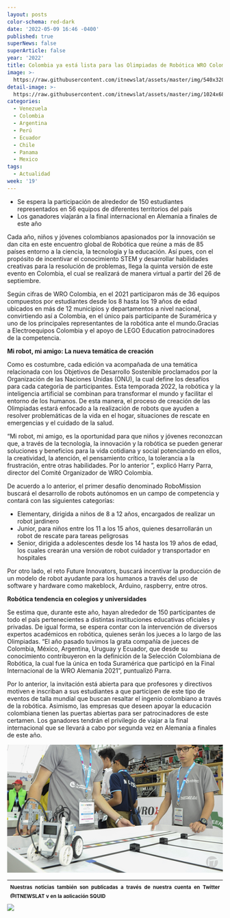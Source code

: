 ```yaml
---
layout: posts
color-schema: red-dark
date: '2022-05-09 16:46 -0400'
published: true
superNews: false
superArticle: false
year: '2022'
title: Colombia ya está lista para las Olimpiadas de Robótica WRO Colombia 2022
image: >-
  https://raw.githubusercontent.com/itnewslat/assets/master/img/540x320/Colombia-Robotica-p.jpg
detail-image: >-
  https://raw.githubusercontent.com/itnewslat/assets/master/img/1024x680/Colombia-Robotica-g.jpg
categories:
  - Venezuela
  - Colombia
  - Argentina
  - Perú
  - Ecuador
  - Chile
  - Panama
  - Mexico
tags:
  - Actualidad
week: '19'
---
```

- Se espera la participación de alrededor de 150 estudiantes representados en 56 equipos de diferentes territorios del país
- Los ganadores viajarán a la final internacional en Alemania a finales de este año

Cada año, niños y jóvenes colombianos apasionados por la innovación se dan cita en este encuentro global de Robótica que reúne a más de 85 países entorno a la ciencia, la tecnología y la educación. Así pues, con el propósito de incentivar el conocimiento STEM y desarrollar habilidades creativas para la resolución de problemas, llega la quinta versión de este evento en Colombia, el cual se realizará de manera virtual a partir del 26 de septiembre. 

Según cifras de WRO Colombia, en el 2021 participaron más de 36 equipos compuestos por estudiantes desde los 8 hasta los 19 años de edad ubicados en más de 12 municipios y departamentos a nivel nacional, convirtiendo así a Colombia, en el único país participante de Suramérica y uno de los principales representantes de la robótica ante el mundo.Gracias a Electroequipos Colombia y el apoyo de LEGO Education patrocinadores de la competencia.  

**Mi robot, mi amigo: La nueva temática de creación**

Como es costumbre, cada edición va acompañada de una temática relacionada con los Objetivos de Desarrollo Sostenible proclamados por la Organización de las Naciones Unidas (ONU), la cual define los desafíos para cada categoría de participantes. Esta temporada 2022, la robótica y la inteligencia artificial se combinan para transformar el mundo y facilitar el entorno de los humanos. De esta manera, el proceso de creación de las Olimpiadas estará enfocado a la realización de robots que ayuden a resolver problemáticas de la vida en el hogar, situaciones de rescate en emergencias y el cuidado de la salud. 

“Mi robot, mi amigo, es la oportunidad para que niños y jóvenes reconozcan que, a través de la tecnología, la innovación y la robótica se pueden generar soluciones y beneficios para la vida cotidiana y social potenciando en ellos, la creatividad, la atención, el pensamiento crítico, la tolerancia a la frustración, entre otras habilidades. Por lo anterior ”, explicó Harry Parra, director del Comité Organizador de WRO Colombia. 

De acuerdo a lo anterior, el primer desafío denominado RoboMission buscará el desarrollo de robots autónomos en un campo de competencia y contará con las siguientes categorías:

- Elementary, dirigida a niños de 8 a 12 años, encargados de realizar un robot jardinero
- Junior, para niños entre los 11 a los 15 años, quienes desarrollarán un robot de rescate para tareas peligrosas
- Senior, dirigida a adolescentes desde los 14 hasta los 19 años de edad, los cuales crearán una versión de robot cuidador y transportador en hospitales

Por otro lado, el reto Future Innovators, buscará incentivar la producción de un modelo de robot ayudante para los humanos a través del uso de software y hardware como makeblock, Arduino, raspberry, entre otros.

**Robótica tendencia en colegios y universidades**

Se estima que, durante este año, hayan alrededor de 150 participantes de todo el país pertenecientes a distintas instituciones educativas oficiales y privadas. De igual forma, se espera contar con la intervención de diversos expertos académicos en robótica, quienes serán los jueces a lo largo de las Olimpiadas.  “El año pasado tuvimos la grata compañía de jueces de Colombia, México, Argentina, Uruguay y Ecuador, que desde su conocimiento contribuyeron en la definición de la Selección Colombiana de Robótica, la cual fue la única en toda Suramérica que participó en la Final Internacional de la WRO Alemania 2021”, puntualizó Parra.

Por lo anterior, la invitación está abierta para que profesores y directivos motiven e inscriban a sus estudiantes a que participen de este tipo de eventos de talla mundial que buscan resaltar el ingenio colombiano a través de la robótica. Asimismo, las empresas que deseen apoyar la educación colombiana tienen las puertas abiertas para ser patrocinadores de este certamen. Los ganadores tendrán el privilegio de viajar a la final internacional que se llevará a cabo por segunda vez en Alemania a finales de este año.

![](https://raw.githubusercontent.com/itnewslat/assets/master/img/540x320/Colombia-Robotica-p.jpg)

<table style="height: 42px;" width="569">
<tbody>
<tr>
<td style="text-align: justify;"><sub><strong>Nuestras noticias también son publicadas a través de nuestra cuenta en Twitter <a href="https://twitter.com/itnewslat?lang=es">@ITNEWSLAT</a> y en la aplicación <a href="https://squidapp.co/en/">SQUID</a></strong></sub></td>
</tr>
</tbody>
</table>

<img src="https://tracker.metricool.com/c3po.jpg?hash=56f88a41e39ab42c063cc51676587a04"/>